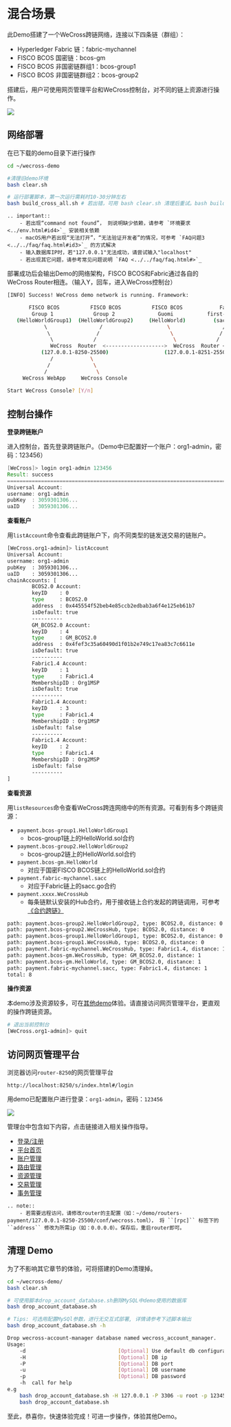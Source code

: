 # 混合场景

此Demo搭建了一个WeCross跨链网络，连接以下四条链（群组）：

* Hyperledger Fabric 链：fabric-mychannel
* FISCO BCOS 国密链：bcos-gm
* FISCO BCOS 非国密链群组1：bcos-group1
* FISCO BCOS 非国密链群组2：bcos-group2

搭建后，用户可使用网页管理平台和WeCross控制台，对不同的链上资源进行操作。

![](../../images/tutorial/demo_cross_all.png)

## 网络部署

在已下载的demo目录下进行操作

```bash
cd ~/wecross-demo

#清理旧demo环境
bash clear.sh

# 运行部署脚本，第一次运行需耗时10-30分钟左右
bash build_cross_all.sh # 若出错，可用 bash clear.sh 清理后重试。bash build.sh -h 可查看更多用法
```

```eval_rst
.. important::
    - 若出现“command not found”， 则说明缺少依赖，请参考 `环境要求 <../env.html#id4>`_ 安装相关依赖
    - macOS用户若出现“无法打开”，“无法验证开发者”的情况，可参考 `FAQ问题3 <../../faq/faq.html#id3>`_ 的方式解决
    - 输入数据库IP时，若"127.0.0.1"无法成功，请尝试输入"localhost"
    - 若出现其它问题，请参考常见问题说明 `FAQ <../../faq/faq.html#>`_
```

部署成功后会输出Demo的网络架构，FISCO BCOS和Fabric通过各自的WeCross Router相连。（输入Y，回车，进入WeCross控制台）

```bash
[INFO] Success! WeCross demo network is running. Framework:

       FISCO BCOS          FISCO BCOS          FISCO BCOS            Fabric
        Group 1             Group 2              Guomi           first-network
   (HelloWorldGroup1)  (HelloWorldGroup2)     (HelloWorld)         (sacc.go)
            \                 /                     \                 /
             \               /                       \               /
              \             /                         \             /
              WeCross  Router  <------------------->  WeCross  Router <----------> WeCross Account Manager
           (127.0.0.1-8250-25500)                  (127.0.0.1-8251-25501)             (127.0.0.1:8340)
              /            \
             /              \
            /                \
     WeCross WebApp     WeCross Console
     
Start WeCross Console? [Y/n]
```

## 控制台操作

**登录跨链账户**

进入控制台，首先登录跨链账户。（Demo中已配置好一个账户：org1-admin，密码：123456）

``` groovy
[WeCross]> login org1-admin 123456
Result: success
=============================================================================================
Universal Account:
username: org1-admin
pubKey  : 3059301306...
uaID    : 3059301306...
```

**查看账户**

用`listAccount`命令查看此跨链账户下，向不同类型的链发送交易的链账户。

```bash
[WeCross.org1-admin]> listAccount
Universal Account:
username: org1-admin
pubKey  : 3059301306...
uaID    : 3059301306...
chainAccounts: [
        BCOS2.0 Account:
        keyID    : 0
        type     : BCOS2.0
        address  : 0x445554f52beb4e85ccb2edbab3a6f4e125eb61b7
        isDefault: true
        ----------
        GM_BCOS2.0 Account:
        keyID    : 4
        type     : GM_BCOS2.0
        address  : 0x4fef3c35a60490d1f01b2e749c17ea83c7c6611e
        isDefault: true
        ----------
        Fabric1.4 Account:
        keyID    : 1
        type     : Fabric1.4
        MembershipID : Org1MSP
        isDefault: true
        ----------
        Fabric1.4 Account:
        keyID    : 3
        type     : Fabric1.4
        MembershipID : Org1MSP
        isDefault: false
        ----------
        Fabric1.4 Account:
        keyID    : 2
        type     : Fabric1.4
        MembershipID : Org2MSP
        isDefault: false
        ----------
]
```

**查看资源**

用`listResources`命令查看WeCross跨连网络中的所有资源。可看到有多个跨链资源：

* `payment.bcos-group1.HelloWorldGroup1`
  * bcos-group1链上的HelloWorld.sol合约
* `payment.bcos-group2.HelloWorldGroup2`
  * bcos-group2链上的HelloWorld.sol合约
* `payment.bcos-gm.HelloWorld`
  * 对应于国密FISCO BCOS链上的HelloWorld.sol合约
* `payment.fabric-mychannel.sacc`
  * 对应于Fabric链上的sacc.go合约
* `payment.xxxx.WeCrossHub`
  * 每条链默认安装的Hub合约，用于接收链上合约发起的跨链调用，可参考[《合约跨链》](../../dev/interchain.html)

```bash
path: payment.bcos-group2.HelloWorldGroup2, type: BCOS2.0, distance: 0
path: payment.bcos-group2.WeCrossHub, type: BCOS2.0, distance: 0
path: payment.bcos-group1.HelloWorldGroup1, type: BCOS2.0, distance: 0
path: payment.bcos-group1.WeCrossHub, type: BCOS2.0, distance: 0
path: payment.fabric-mychannel.WeCrossHub, type: Fabric1.4, distance: 1
path: payment.bcos-gm.WeCrossHub, type: GM_BCOS2.0, distance: 1
path: payment.bcos-gm.HelloWorld, type: GM_BCOS2.0, distance: 1
path: payment.fabric-mychannel.sacc, type: Fabric1.4, distance: 1
total: 8
```

**操作资源**

本demo涉及资源较多，可在[其他demo](./index.html)体验。请直接访问网页管理平台，更直观的操作跨链资源。

``` bash
# 退出当前控制台
[WeCross.org1-admin]> quit 
```

## 访问网页管理平台

浏览器访问`router-8250`的网页管理平台

``` url
http://localhost:8250/s/index.html#/login
```

用demo已配置账户进行登录：`org1-admin`，密码：`123456`

![](../../images/tutorial/page.png)

管理台中包含如下内容，点击链接进入相关操作指导。

* [登录/注册](../../manual/webApp.html#id11)
* [平台首页](../../manual/webApp.html#id12)
* [账户管理](../../manual/webApp.html#id13)
* [路由管理](../../manual/webApp.html#id14)
* [资源管理](../../manual/webApp.html#id15)
* [交易管理](../../manual/webApp.html#id16)
* [事务管理](../../manual/webApp.html#id17)

``` eval_rst
.. note::
    - 若需要远程访问，请修改router的主配置（如：~/demo/routers-payment/127.0.0.1-8250-25500/conf/wecross.toml）， 将 ``[rpc]`` 标签下的 ``address`` 修改为所需ip（如：0.0.0.0）。保存后，重启router即可。
```

## 清理 Demo

为了不影响其它章节的体验，可将搭建的Demo清理掉。

``` bash
cd ~/wecross-demo/
bash clear.sh

# 可使用脚本drop_account_database.sh删除MySQL中demo使用的数据库
bash drop_account_database.sh

# Tips: 可选用配置MySQl参数，进行无交互式部署, 详情请参考下述脚本输出
bash drop_account_database.sh -h

Drop wecross-account-manager database named wecross_account_manager.
Usage:
    -d                              [Optional] Use default db configuration: -H 127.0.0.1 -P 3306 -u root -p 123456
    -H                              [Optional] DB ip
    -P                              [Optional] DB port
    -u                              [Optional] DB username
    -p                              [Optional] DB password
    -h  call for help
e.g
    bash drop_account_database.sh -H 127.0.0.1 -P 3306 -u root -p 123456
    bash drop_account_database.sh
```

至此，恭喜你，快速体验完成！可进一步操作，体验其他Demo。
